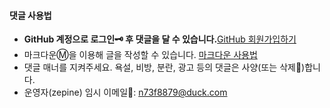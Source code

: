 #### 댓글 사용법

- **GitHub 계정으로 로그인🗝️ 후 댓글을 달 수 있습니다.**[GitHub 회원가입하기](https://github.com/signup)
- 마크다운Ⓜ️을 이용해 글을 작성할 수 있습니다. [마크다운 사용법](https://gist.github.com/ihoneymon/652be052a0727ad59601)
- 댓글 매너를 지켜주세요. 욕설, 비방, 분란, 광고 등의 댓글은 사양(또는 삭제🚫)합니다.
- 운영자(zepine) 임시 이메일📧: n73f8879@duck.com
